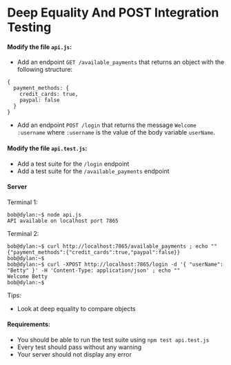 # Deep Equality And POST Integration Testing

#### Modify the file `api.js`:

* Add an endpoint `GET /available_payments` that returns an object with the following structure:
```
{
  payment_methods: {
    credit_cards: true,
    paypal: false
  }
}
```
* Add an endpoint `POST /login` that returns the message `Welcome :username` where `:username` is the value of the body variable `userName`.

#### Modify the file `api.test.js`:

* Add a test suite for the `/login` endpoint
* Add a test suite for the `/available_payments` endpoint

#### Server

Terminal 1:
```
bob@dylan:~$ node api.js
API available on localhost port 7865
```
Terminal 2:
```
bob@dylan:~$ curl http://localhost:7865/available_payments ; echo ""
{"payment_methods":{"credit_cards":true,"paypal":false}}
bob@dylan:~$ 
bob@dylan:~$ curl -XPOST http://localhost:7865/login -d '{ "userName": "Betty" }' -H 'Content-Type: application/json' ; echo ""
Welcome Betty
bob@dylan:~$
```
Tips:

* Look at deep equality to compare objects

#### Requirements:

* You should be able to run the test suite using `npm test api.test.js`
* Every test should pass without any warning
* Your server should not display any error


